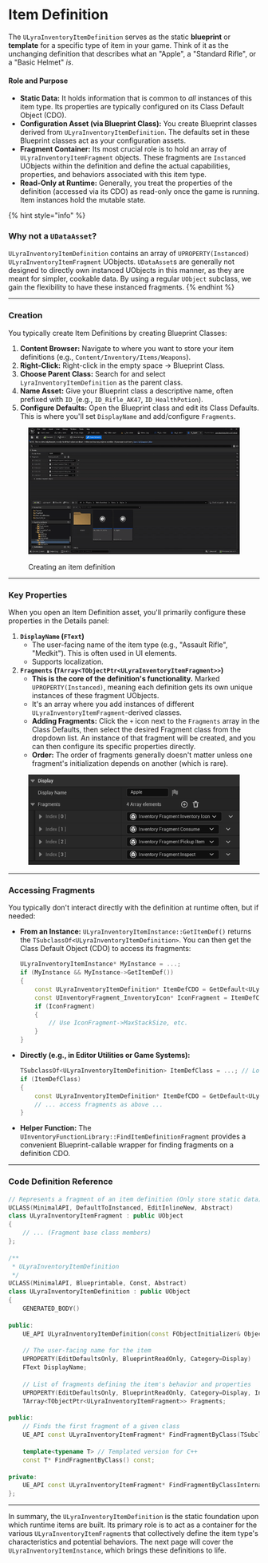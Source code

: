 # Item Definition

The `ULyraInventoryItemDefinition` serves as the static **blueprint** or **template** for a specific type of item in your game. Think of it as the unchanging definition that describes what an "Apple", a "Standard Rifle", or a "Basic Helmet" _is_.

#### Role and Purpose

* **Static Data:** It holds information that is common to _all_ instances of this item type. Its properties are typically configured on its Class Default Object (CDO).
* **Configuration Asset (via Blueprint Class):** You create Blueprint classes derived from `ULyraInventoryItemDefinition`. The defaults set in these Blueprint classes act as your configuration assets.
* **Fragment Container:** Its most crucial role is to hold an array of `ULyraInventoryItemFragment` objects. These fragments are `Instanced` UObjects within the definition and define the actual capabilities, properties, and behaviors associated with this item type.
* **Read-Only at Runtime:** Generally, you treat the properties of the definition (accessed via its CDO) as read-only once the game is running. Item instances hold the mutable state.

{% hint style="info" %}
### **Why not a `UDataAsset`?**

`ULyraInventoryItemDefinition` contains an array of `UPROPERTY(Instanced)` `ULyraInventoryItemFragment` UObjects. `UDataAsset`s are generally not designed to directly own instanced UObjects in this manner, as they are meant for simpler, cookable data. By using a regular `UObject` subclass, we gain the flexibility to have these instanced fragments.
{% endhint %}

***

### Creation

You typically create Item Definitions by creating Blueprint Classes:

1. **Content Browser:** Navigate to where you want to store your item definitions (e.g., `Content/Inventory/Items/Weapons`).
2. **Right-Click:** Right-click in the empty space -> Blueprint Class.
3. **Choose Parent Class:** Search for and select `LyraInventoryItemDefinition` as the parent class.
4. **Name Asset:** Give your Blueprint class a descriptive name, often prefixed with `ID_`(e.g., `ID_Rifle_AK47`, `ID_HealthPotion`).
5. **Configure Defaults:** Open the Blueprint class and edit its Class Defaults. This is where you'll set `DisplayName` and add/configure `Fragments`.

<figure><img src="../../../.gitbook/assets/Create Item Definition.gif" alt=""><figcaption><p>Creating an item definition</p></figcaption></figure>

***

### Key Properties

When you open an Item Definition asset, you'll primarily configure these properties in the Details panel:

1. **`DisplayName` (`FText`)**
   * The user-facing name of the item type (e.g., "Assault Rifle", "Medkit"). This is often used in UI elements.
   * Supports localization.
2. **`Fragments` (`TArray<TObjectPtr<ULyraInventoryItemFragment>>`)**
   * **This is the core of the definition's functionality.** Marked `UPROPERTY(Instanced)`, meaning each definition gets its own unique instances of these fragment UObjects.
   * It's an array where you add instances of different `ULyraInventoryItemFragment`-derived classes.
   * **Adding Fragments:** Click the `+` icon next to the `Fragments` array in the Class Defaults, then select the desired Fragment class from the dropdown list. An instance of that fragment will be created, and you can then configure its specific properties directly.
   * **Order:** The order of fragments generally doesn't matter unless one fragment's initialization depends on another (which is rare).

<figure><img src="../../../.gitbook/assets/image (16).png" alt=""><figcaption></figcaption></figure>

***

### Accessing Fragments

You typically don't interact directly with the definition at runtime often, but if needed:

*   **From an Instance:** `ULyraInventoryItemInstance::GetItemDef()` returns the `TSubclassOf<ULyraInventoryItemDefinition>`. You can then get the Class Default Object (CDO) to access its fragments:

    ```cpp
    ULyraInventoryItemInstance* MyInstance = ...;
    if (MyInstance && MyInstance->GetItemDef())
    {
        const ULyraInventoryItemDefinition* ItemDefCDO = GetDefault<ULyraInventoryItemDefinition>(MyInstance->GetItemDef());
        const UInventoryFragment_InventoryIcon* IconFragment = ItemDefCDO->FindFragmentByClass<UInventoryFragment_InventoryIcon>();
        if (IconFragment)
        {
            // Use IconFragment->MaxStackSize, etc.
        }
    }
    ```
*   **Directly (e.g., in Editor Utilities or Game Systems):**

    ```cpp
    TSubclassOf<ULyraInventoryItemDefinition> ItemDefClass = ...; // Load class
    if (ItemDefClass)
    {
        const ULyraInventoryItemDefinition* ItemDefCDO = GetDefault<ULyraInventoryItemDefinition>(ItemDefClass);
        // ... access fragments as above ...
    }
    ```
* **Helper Function:** The `UInventoryFunctionLibrary::FindItemDefinitionFragment` provides a convenient Blueprint-callable wrapper for finding fragments on a definition CDO.

***

### Code Definition Reference

```cpp
// Represents a fragment of an item definition (Only store static data)
UCLASS(MinimalAPI, DefaultToInstanced, EditInlineNew, Abstract)
class ULyraInventoryItemFragment : public UObject
{
    // ... (Fragment base class members)
};

/**
 * ULyraInventoryItemDefinition
 */
UCLASS(MinimalAPI, Blueprintable, Const, Abstract)
class ULyraInventoryItemDefinition : public UObject
{
    GENERATED_BODY()

public:
    UE_API ULyraInventoryItemDefinition(const FObjectInitializer& ObjectInitializer = FObjectInitializer::Get());

    // The user-facing name for the item
    UPROPERTY(EditDefaultsOnly, BlueprintReadOnly, Category=Display)
    FText DisplayName;

    // List of fragments defining the item's behavior and properties
    UPROPERTY(EditDefaultsOnly, BlueprintReadOnly, Category=Display, Instanced)
    TArray<TObjectPtr<ULyraInventoryItemFragment>> Fragments;

public:
    // Finds the first fragment of a given class
    UE_API const ULyraInventoryItemFragment* FindFragmentByClass(TSubclassOf<ULyraInventoryItemFragment> FragmentClass) const;

    template<typename T> // Templated version for C++
    const T* FindFragmentByClass() const;

private:
    UE_API const ULyraInventoryItemFragment* FindFragmentByClassInternal(const UClass* FragmentClass) const;
};
```

***

In summary, the `ULyraInventoryItemDefinition` is the static foundation upon which runtime items are built. Its primary role is to act as a container for the various `ULyraInventoryItemFragment`s that collectively define the item type's characteristics and potential behaviors. The next page will cover the `ULyraInventoryItemInstance`, which brings these definitions to life.
